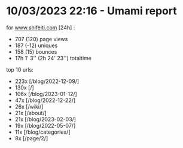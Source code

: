 # 10/03/2023 22:16 - Umami report
for www.shifeiti.com [24h] :

 - 707 (120) page views
 - 187 (-12) uniques
 - 158 (15) bounces
 - 17h 1' 3'' (2h 24' 23'') totaltime


top 10 urls:
 - 223x [/blog/2022-12-09/]
 - 130x [/]
 - 106x [/blog/2023-01-12/]
 - 47x [/blog/2022-12-22/]
 - 26x [/wiki/]
 - 21x [/about/]
 - 21x [/blog/2023-02-03/]
 - 19x [/blog/2022-05-07/]
 - 11x [/blog/categories/]
 - 8x [/page/2/]



